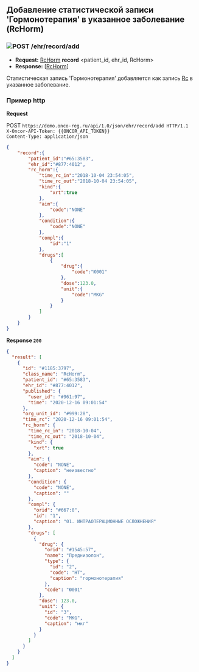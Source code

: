 ## Добавление статистической записи 'Гормонотерапия' в указанное заболевание (RcHorm)

### ![POST](../../../../../img/post.png) /ehr/record/add
* **Request:** [RcHorm](../../../../../types/types.md#com.siams.med.api.Rc.RcHorm) **record** <patient_id, ehr_id, RcHorm>
* **Response:** [[RcHorm](../../../../../types/types.md#com.siams.med.api.Rc.RcHorm)]

Статистическая запись 'Гормонотерапия' добавляется как запись [Rc](../../../../../types/types.md#com.siams.med.api.Rc) в указанное заболевание.

### Пример http

**Request**

POST `https://demo.onco-reg.ru/api/1.0/json/ehr/record/add HTTP/1.1`  
`X-Oncor-API-Token: {{ONCOR_API_TOKEN}}`  
`Content-Type: application/json`  

```json
{
    "record":{
        "patient_id":"#65:3583",
        "ehr_id":"#877:4012",
        "rc_horm":{
            "time_rc_in":"2018-10-04 23:54:05",
            "time_rc_out":"2018-10-04 23:54:05",
            "kind":{
                "xrt":true
            },
            "aim":{
                "code":"NONE"
            },
            "condition":{
                "code":"NONE"
            },
            "compl":{
                "id":"1"
            },
            "drugs":[
                {
                    "drug":{
                        "code":"Ю001"
                    },
                    "dose":123.0,
                    "unit":{
                        "code":"MKG"
                    }
                }
            ]
        }
    }
}
```

**Response `200`**

```json
{
  "result": [
    {
      "id": "#1185:3797",
      "class_name": "RcHorm",
      "patient_id": "#65:3583",
      "ehr_id": "#877:4012",
      "published": {
        "user_id": "#961:97",
        "time": "2020-12-16 09:01:54"
      },
      "org_unit_id": "#999:28",
      "time_rc": "2020-12-16 09:01:54",
      "rc_horm": {
        "time_rc_in": "2018-10-04",
        "time_rc_out": "2018-10-04",
        "kind": {
          "xrt": true
        },
        "aim": {
          "code": "NONE",
          "caption": "неизвестно"
        },
        "condition": {
          "code": "NONE",
          "caption": ""
        },
        "compl": {
          "orid": "#667:0",
          "id": "1",
          "caption": "01. ИНТРАОПЕРАЦИОННЫЕ ОСЛОЖНЕНИЯ"
        },
        "drugs": [
          {
            "drug": {
              "orid": "#1545:57",
              "name": "Преднизолон",
              "type": {
                "id": "2",
                "code": "HT",
                "caption": "гормонотерапия"
              },
              "code": "Ю001"
            },
            "dose": 123.0,
            "unit": {
              "id": "3",
              "code": "MKG",
              "caption": "мкг"
            }
          }
        ]
      }
    }
  ]
}
```
